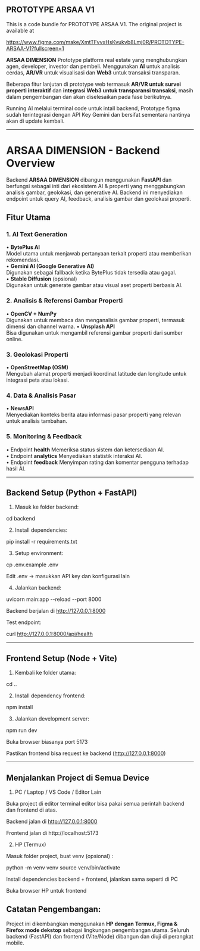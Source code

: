 ## PROTOTYPE ARSAA V1

This is a code bundle for PROTOTYPE ARSAA V1. The original project is available at 

https://www.figma.com/make/XmtTFvvxHsKvukvb8Lmj0R/PROTOTYPE-ARSAA-V1?fullscreen=1

**ARSAA DIMENSION** Prototype platform real estate yang menghubungkan agen, developer, investor dan pembeli. Menggunakan **AI** untuk analisis cerdas, **AR/VR** untuk visualisasi dan **Web3** untuk transaksi transparan.

Beberapa fitur lanjutan di prototype web termasuk **AR/VR untuk survei properti interaktif** dan **integrasi Web3 untuk transparansi transaksi**, masih dalam pengembangan dan akan diselesaikan pada fase berikutnya.

Running AI melalui terminal code untuk intall backend, Prototype figma sudah terintegrasi dengan API Key Gemini dan bersifat sementara nantinya akan di update kembali.

---

# ARSAA DIMENSION - Backend Overview

Backend **ARSAA DIMENSION** dibangun menggunakan **FastAPI** dan berfungsi sebagai inti dari ekosistem AI & properti yang menggabungkan analisis gambar, geolokasi, dan generative AI. Backend ini menyediakan endpoint untuk query AI, feedback, analisis gambar dan geolokasi properti.

## **Fitur Utama**

### 1. AI Text Generation
• **BytePlus AI**  
  Model utama untuk menjawab pertanyaan terkait properti atau memberikan rekomendasi.  
• **Gemini AI (Google Generative AI)**  
  Digunakan sebagai fallback ketika BytePlus tidak tersedia atau gagal.  
• **Stable Diffusion** (opsional)  
  Digunakan untuk generate gambar atau visual aset properti berbasis AI.

### 2. Analisis & Referensi Gambar Properti
• **OpenCV + NumPy**  
  Digunakan untuk membaca dan menganalisis gambar properti, termasuk dimensi dan channel warna.
• **Unsplash API**  
  Bisa digunakan untuk mengambil referensi gambar properti dari sumber online.

### 3. Geolokasi Properti
• **OpenStreetMap (OSM)**  
  Mengubah alamat properti menjadi koordinat latitude dan longitude untuk integrasi peta atau lokasi.

### 4. Data & Analisis Pasar
• **NewsAPI**  
  Menyediakan konteks berita atau informasi pasar properti yang relevan untuk analisis tambahan.

### 5. Monitoring & Feedback
• Endpoint **health** Memeriksa status sistem dan ketersediaan AI.  
• Endpoint **analytics** Menyediakan statistik interaksi AI.  
• Endpoint **feedback** Menyimpan rating dan komentar pengguna terhadap hasil AI.

---

## Backend Setup (Python + FastAPI)

1. Masuk ke folder backend:

cd backend

2. Install dependencies:

pip install -r requirements.txt

3. Setup environment:

cp .env.example .env

Edit .env → masukkan API key dan konfigurasi lain

4. Jalankan backend:

uvicorn main:app --reload --port 8000

Backend berjalan di http://127.0.0.1:8000

Test endpoint:

curl http://127.0.0.1:8000/api/health

---

## Frontend Setup (Node + Vite)

1. Kembali ke folder utama:

cd ..

2. Install dependency frontend:

npm install

3. Jalankan development server:

npm run dev

Buka browser biasanya port 5173

Pastikan frontend bisa request ke backend (http://127.0.0.1:8000)

---

## Menjalankan Project di Semua Device

1. PC / Laptop / VS Code / Editor Lain

Buka project di editor terminal editor bisa pakai semua perintah backend dan frontend di atas.

Backend jalan di http://127.0.0.1:8000

Frontend jalan di http://localhost:5173

2. HP (Termux)

Masuk folder project, buat venv (opsional) :

python -m venv venv
source venv/bin/activate

Install dependencies backend + frontend, jalankan sama seperti di PC

Buka browser HP untuk frontend

## **Catatan Pengembangan:**
Project ini dikembangkan menggunakan **HP dengan Termux, Figma & Firefox mode dekstop** sebagai lingkungan pengembangan utama. Seluruh backend (FastAPI) dan frontend (Vite/Node) dibangun dan diuji di perangkat mobile.
